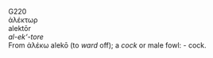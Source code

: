 <body>
  <p>G220<br>  ἀλέκτωρ  <br> alektōr  <br><i>al-ek‘-tore </i><br>From   ἀλέκω    alekō   (to <i>ward</i> off); a <i>cock</i> or male fowl: - cock.<br></p>
 </body>